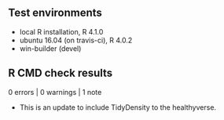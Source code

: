 ## Test environments
* local R installation, R 4.1.0
* ubuntu 16.04 (on travis-ci), R 4.0.2
* win-builder (devel)

## R CMD check results

0 errors | 0 warnings | 1 note

* This is an update to include TidyDensity to the healthyverse.
